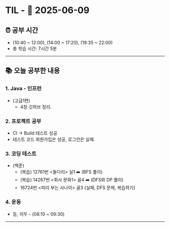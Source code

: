 # TIL - 📅 2025-06-09

## ⏰ 공부 시간
- (10:40 ~ 12:00), (14:00 ~ 17:20), (19:35 ~ 22:00)
- 총 학습 시간: 7시간 5분
---

## 📚 오늘 공부한 내용
### 1. Java - 인프런
- (고급1편)
  - 4장 깃허브 정리.

### 2. 프로젝트 공부
- CI -> Build 테스트 성공
- 테스트 코드 회원가입은 성공, 로그인은 실패.

### 3. 코딩 테스트
- (백준)
    - (복습) 12761번 <돌다리> 실1 ➡️ (BFS 풀이)
    - (복습) 14267번 <회사 문화1> 골4 ➡️ (DFS와 DP 풀이)
    - 16724번 <피리 부는 사나이> 골3 (실패, DFS 문제, 복습하기)

### 4. 운동
- 등, 이두 - (08:10 ~ 09:30)

---